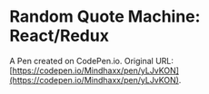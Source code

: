 # Random Quote Machine: React/Redux

A Pen created on CodePen.io. Original URL: [https://codepen.io/Mindhaxx/pen/yLJvKON](https://codepen.io/Mindhaxx/pen/yLJvKON).



